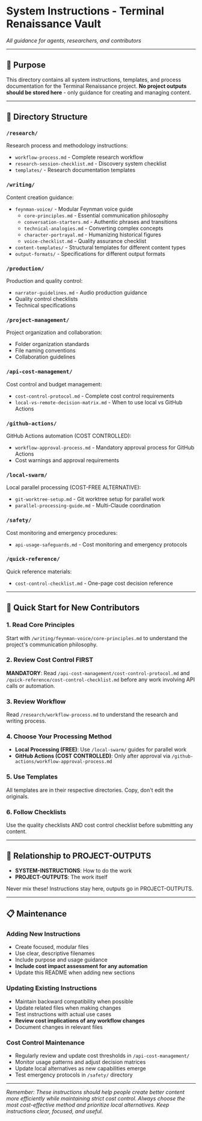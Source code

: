 # System Instructions - Terminal Renaissance Vault

*All guidance for agents, researchers, and contributors*

---

## 🎯 Purpose

This directory contains all system instructions, templates, and process documentation for the Terminal Renaissance project. **No project outputs should be stored here** - only guidance for creating and managing content.

---

## 📁 Directory Structure

### `/research/`
Research process and methodology instructions:
- `workflow-process.md` - Complete research workflow
- `research-session-checklist.md` - Discovery system checklist
- `templates/` - Research documentation templates

### `/writing/`
Content creation guidance:
- `feynman-voice/` - Modular Feynman voice guide
  - `core-principles.md` - Essential communication philosophy
  - `conversation-starters.md` - Authentic phrases and transitions
  - `technical-analogies.md` - Converting complex concepts
  - `character-portrayal.md` - Humanizing historical figures
  - `voice-checklist.md` - Quality assurance checklist
- `content-templates/` - Structural templates for different content types
- `output-formats/` - Specifications for different output formats

### `/production/`
Production and quality control:
- `narrator-guidelines.md` - Audio production guidance
- Quality control checklists
- Technical specifications

### `/project-management/`
Project organization and collaboration:
- Folder organization standards
- File naming conventions
- Collaboration guidelines

### `/api-cost-management/`
Cost control and budget management:
- `cost-control-protocol.md` - Complete cost control requirements
- `local-vs-remote-decision-matrix.md` - When to use local vs GitHub Actions

### `/github-actions/`
GitHub Actions automation (COST CONTROLLED):
- `workflow-approval-process.md` - Mandatory approval process for GitHub Actions
- Cost warnings and approval requirements

### `/local-swarm/`
Local parallel processing (COST-FREE ALTERNATIVE):
- `git-worktree-setup.md` - Git worktree setup for parallel work
- `parallel-processing-guide.md` - Multi-Claude coordination

### `/safety/`
Cost monitoring and emergency procedures:
- `api-usage-safeguards.md` - Cost monitoring and emergency protocols

### `/quick-reference/`
Quick reference materials:
- `cost-control-checklist.md` - One-page cost decision reference

---

## 🚀 Quick Start for New Contributors

### 1. Read Core Principles
Start with `/writing/feynman-voice/core-principles.md` to understand the project's communication philosophy.

### 2. Review Cost Control FIRST
**MANDATORY**: Read `/api-cost-management/cost-control-protocol.md` and `/quick-reference/cost-control-checklist.md` before any work involving API calls or automation.

### 3. Review Workflow
Read `/research/workflow-process.md` to understand the research and writing process.

### 4. Choose Your Processing Method
- **Local Processing (FREE)**: Use `/local-swarm/` guides for parallel work
- **GitHub Actions (COST CONTROLLED)**: Only after approval via `/github-actions/workflow-approval-process.md`

### 5. Use Templates
All templates are in their respective directories. Copy, don't edit the originals.

### 6. Follow Checklists
Use the quality checklists AND cost control checklist before submitting any content.

---

## 🔄 Relationship to PROJECT-OUTPUTS

- **SYSTEM-INSTRUCTIONS**: How to do the work
- **PROJECT-OUTPUTS**: The work itself

Never mix these! Instructions stay here, outputs go in PROJECT-OUTPUTS.

---

## 📋 Maintenance

### Adding New Instructions
- Create focused, modular files
- Use clear, descriptive filenames
- Include purpose and usage guidance
- **Include cost impact assessment for any automation**
- Update this README when adding new sections

### Updating Existing Instructions
- Maintain backward compatibility when possible
- Update related files when making changes
- Test instructions with actual use cases
- **Review cost implications of any workflow changes**
- Document changes in relevant files

### Cost Control Maintenance
- Regularly review and update cost thresholds in `/api-cost-management/`
- Monitor usage patterns and adjust decision matrices
- Update local alternatives as new capabilities emerge
- Test emergency protocols in `/safety/` directory

---

*Remember: These instructions should help people create better content more efficiently while maintaining strict cost control. Always choose the most cost-effective method and prioritize local alternatives. Keep instructions clear, focused, and useful.*